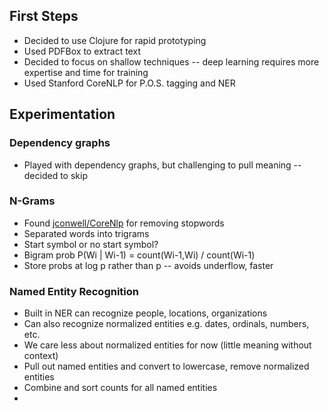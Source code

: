 ## First Steps
* Decided to use Clojure for rapid prototyping
* Used PDFBox to extract text
* Decided to focus on shallow techniques -- deep learning requires more expertise and time for training
* Used Stanford CoreNLP for P.O.S. tagging and NER

## Experimentation
### Dependency graphs
* Played with dependency graphs, but challenging to pull meaning -- decided to skip

### N-Grams
* Found [jconwell/CoreNlp](https://github.com/jconwell/coreNlp) for removing stopwords
* Separated words into trigrams
* Start symbol or no start symbol?
* Bigram prob P(Wi | Wi-1) = count(Wi-1,Wi) / count(Wi-1)
* Store probs at log p rather than p -- avoids underflow, faster

### Named Entity Recognition
* Built in NER can recognize people, locations, organizations
* Can also recognize normalized entities e.g. dates, ordinals, numbers, etc.
* We care less about normalized entities for now (little meaning without context)
* Pull out named entities and convert to lowercase, remove normalized entities
* Combine and sort counts for all named entities
* 